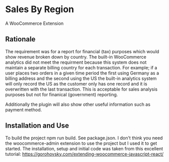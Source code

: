 # Sales By Region

A WooCommerce Extension

## Rationale

The requirement was for a report for financial (tax) purposes which would show revenue broken down by country. The built-in WooCommerce analytics did not meet the requirment because this system does not maintain a separate billing country for each transaction. For example; if a user places two orders in a given time period the first using Germany as a billing address and the second using the US the built-in analytics system will only record the US as the customer only has one record and it is overwritten with the last transaction. This is acceptable for sales analysis purposes but not for finanical (government) reporting.

Additionally the plugin will also show other useful information such as payment method.

## Installation and Use

To build the project npm run build. See package.json. I don't think you need the woocommerce-admin extension to use the project but I used it to get started. The installation, setup and initial code was taken from this excellent tutorial: https://gorohovsky.com/extending-woocommerce-javascript-react/


